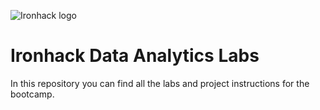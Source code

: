 ![Ironhack logo](https://i.imgur.com/1QgrNNw.png)

# Ironhack Data Analytics Labs

In this repository you can find all the labs and project instructions for the bootcamp.